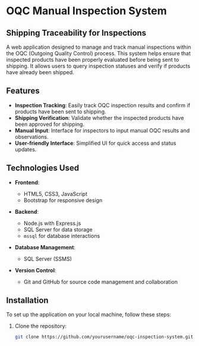 # OQC Manual Inspection System
## Shipping Traceability for Inspections

A web application designed to manage and track manual inspections within the OQC (Outgoing Quality Control) process. This system helps ensure that inspected products have been properly evaluated before being sent to shipping. It allows users to query inspection statuses and verify if products have already been shipped.

## Features

- **Inspection Tracking**: Easily track OQC inspection results and confirm if products have been sent to shipping.
- **Shipping Verification**: Validate whether the inspected products have been approved for shipping.
- **Manual Input**: Interface for inspectors to input manual OQC results and observations.
- **User-friendly Interface**: Simplified UI for quick access and status updates.

## Technologies Used

- **Frontend**:
  - HTML5, CSS3, JavaScript
  - Bootstrap for responsive design

- **Backend**:
  - Node.js with Express.js
  - SQL Server for data storage
  - `mssql` for database interactions

- **Database Management**:
  - SQL Server (SSMS)

- **Version Control**:
  - Git and GitHub for source code management and collaboration

## Installation

To set up the application on your local machine, follow these steps:

1. Clone the repository:
   ```bash
   git clone https://github.com/yourusername/oqc-inspection-system.git
